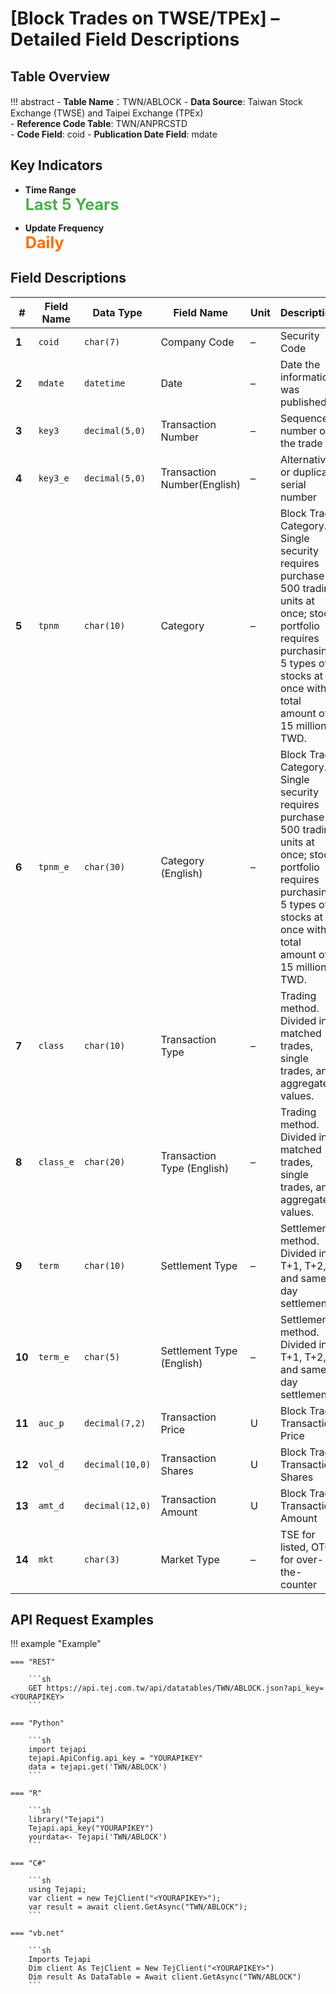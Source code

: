 # [Block Trades on TWSE/TPEx] – Detailed Field Descriptions


## Table Overview

!!! abstract
    - **Table Name**：TWN/ABLOCK
    - **Data Source**: Taiwan Stock Exchange (TWSE) and Taipei Exchange (TPEx)  
    - **Reference Code Table**: TWN/ANPRCSTD  
    - **Code Field**: coid
    - **Publication Date Field**: mdate  


## Key Indicators

<div class="grid cards" markdown>

<!-- -   __Number of Records__

    ---

    Over 198,089 -->

- __Time Range__  
  **<span style="font-size: 1.8em; color: #4caf50;">Last 5 Years</span>**

- __Update Frequency__  
  **<span style="font-size: 1.8em; color: #ff6d00;">Daily</span>**

</div>



## Field Descriptions
| **#** | Field Name | Data Type       | Field Name          | Unit | Description                                                                                                     |
|-------|------------|------------------|-------------------------------|------|-----------------------------------------------------------------------------------------------------------------|
| **1**  | `coid`     | `char(7)`        | Company Code                  | –    |  Security Code                                                                         |
| **2**  | `mdate`    | `datetime`       | Date             | –    | Date the information was published                                                                              |
| **3**  | `key3`     | `decimal(5,0)`   | Transaction Number           | –    | Sequence number of the trade                                                                                    |
| **4**  | `key3_e`   | `decimal(5,0)`   | Transaction Number(English)     | –    | Alternative or duplicate serial number                                                                          |
| **5**  | `tpnm`     | `char(10)`       | Category       | –    | Block Trade Category. Single security requires purchase of 500 trading units at once; stock portfolio requires purchasing 5 types of stocks at once with a total amount of 15 million TWD.       |
| **6**  | `tpnm_e`   | `char(30)`       | Category (English)    | –    | Block Trade Category. Single security requires purchase of 500 trading units at once; stock portfolio requires purchasing 5 types of stocks at once with a total amount of 15 million TWD.       |
| **7**  | `class`    | `char(10)`       |  Transaction Type                  | –    | Trading method. Divided into matched trades, single trades, and aggregated values.          |
| **8**  | `class_e`  | `char(20)`       |  Transaction Type (English)        | –    | Trading method. Divided into matched trades, single trades, and aggregated values.          |
| **9**  | `term`     | `char(10)`       | Settlement Type               | –    | Settlement method. Divided into T+1, T+2, and same-day settlement.                                                                           |
| **10** | `term_e`   | `char(5)`        | Settlement Type (English)     | –    | Settlement method. Divided into T+1, T+2, and same-day settlement.                                                                           |
| **11** | `auc_p`    | `decimal(7,2)`   | Transaction Price             | U    | Block Trade Transaction Price                                                                               |
| **12** | `vol_d`    | `decimal(10,0)`  | Transaction Shares                 | U    | Block Trade Transaction Shares                                                                                         |
| **13** | `amt_d`    | `decimal(12,0)`  | Transaction Amount            | U    | Block Trade Transaction Amount                                                                            |
| **14** | `mkt`      | `char(3)`        | Market Type                        | –    | TSE for listed, OTC for over-the-counter                                                                    |



## API Request Examples
!!! example "Example"

    === "REST"

        ```sh
        GET https://api.tej.com.tw/api/datatables/TWN/ABLOCK.json?api_key=<YOURAPIKEY>
        ```

    === "Python"

        ```sh
        import tejapi
        tejapi.ApiConfig.api_key = "YOURAPIKEY"
        data = tejapi.get('TWN/ABLOCK')
        ```
    
    === "R"

        ```sh
        library("Tejapi")
        Tejapi.api_key("YOURAPIKEY")
        yourdata<- Tejapi('TWN/ABLOCK')
        ```
    
    === "C#"

        ```sh
        using Tejapi;
        var client = new TejClient("<YOURAPIKEY>");
        var result = await client.GetAsync("TWN/ABLOCK");
        ```
    
    === "vb.net"

        ```sh
        Imports Tejapi
        Dim client As TejClient = New TejClient("<YOURAPIKEY>")
        Dim result As DataTable = Await client.GetAsync("TWN/ABLOCK")
        ```